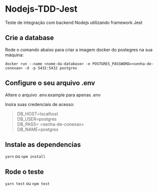 # Nodejs-TDD-Jest
Teste de integração com backend Nodejs utilizando framework Jest 

## Crie a database
Rode o comando abaixo para criar a imagem docker do postegres na sua máquina:

``docker run --name <nome-da-database> -e POSTGRES_PASSWORD=<senha-de-conexao> -d -p 5432:5432 postgres`` 

## Configure o seu arquivo .env
Altere o arquivo .env.example para apenas .env

Insira suas credenciais de acesso:<br/>

> DB_HOST=localhost <br/>
> DB_USER=postgres <br/>
> DB_PASS= \<senha-de-conexao> <br/>
> DB_NAME=postgres <br/>


## Instale as dependencias 
``yarn`` ou ``npm install`` 

## Rode o teste
``yarn test`` ou ``npm test``
